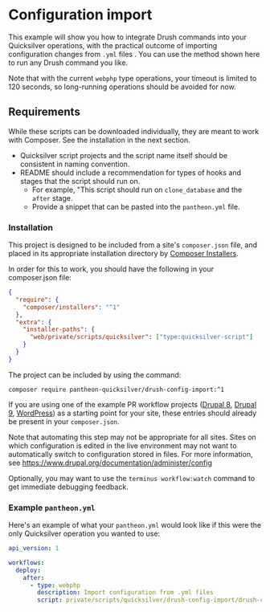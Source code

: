 # Configuration import #

This example will show you how to integrate Drush commands into your Quicksilver operations, with the practical outcome of importing configuration changes from `.yml` files . You can use the method shown here to run any Drush command you like.

Note that with the current `webphp` type operations, your timeout is limited to 120 seconds, so long-running operations should be avoided for now.

## Requirements

While these scripts can be downloaded individually, they are meant to work with Composer. See the installation in the next section.

- Quicksilver script projects and the script name itself should be consistent in naming convention.
- README should include a recommendation for types of hooks and stages that the script should run on.
  - For example, "This script should run on `clone_database` and the `after` stage.
  - Provide a snippet that can be pasted into the `pantheon.yml` file.

### Installation

This project is designed to be included from a site's `composer.json` file, and placed in its appropriate installation directory by [Composer Installers](https://github.com/composer/installers).

In order for this to work, you should have the following in your composer.json file:

```json
{
  "require": {
    "composer/installers": "^1"
  },
  "extra": {
    "installer-paths": {
      "web/private/scripts/quicksilver": ["type:quicksilver-script"]
    }
  }
}
```

The project can be included by using the command:

`composer require pantheon-quicksilver/drush-config-import:^1`

If you are using one of the example PR workflow projects ([Drupal 8](https://www.github.com/pantheon-systems/example-drops-8-composer), [Drupal 9](https://www.github.com/pantheon-systems/drupal-project), [WordPress](https://www.github.com/pantheon-systems/example-wordpress-composer)) as a starting point for your site, these entries should already be present in your `composer.json`.

Note that automating this step may not be appropriate for all sites. Sites on which configuration is edited in the live environment may not want to automatically switch to configuration stored in files. For more information, see https://www.drupal.org/documentation/administer/config

Optionally, you may want to use the `terminus workflow:watch` command to get immediate debugging feedback.


### Example `pantheon.yml` ###

Here's an example of what your `pantheon.yml` would look like if this were the only Quicksilver operation you wanted to use:

```yaml
api_version: 1

workflows:
  deploy:
    after:
      - type: webphp
        description: Import configuration from .yml files
        script: private/scripts/quicksilver/drush-config-import/drush-config-import.php
```
